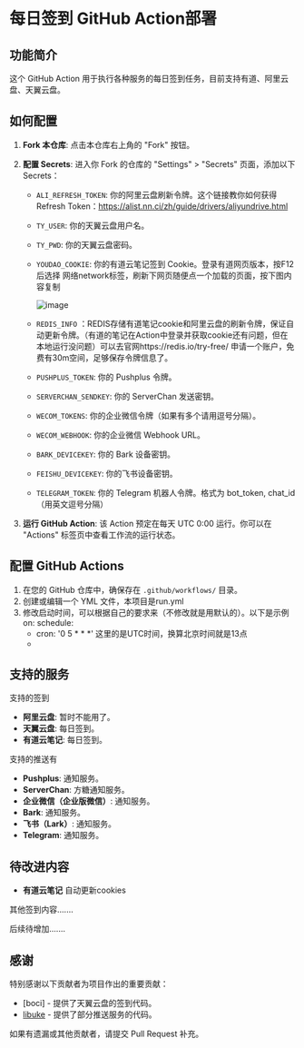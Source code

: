 
# 每日签到 GitHub Action部署

## 功能简介

这个 GitHub Action 用于执行各种服务的每日签到任务，目前支持有道、阿里云盘、天翼云盘。

## 如何配置

1. **Fork 本仓库**: 点击本仓库右上角的 "Fork" 按钮。

2. **配置 Secrets**: 进入你 Fork 的仓库的 "Settings" > "Secrets" 页面，添加以下 Secrets：

   - `ALI_REFRESH_TOKEN`: 你的阿里云盘刷新令牌。这个链接教你如何获得 Refresh Token：https://alist.nn.ci/zh/guide/drivers/aliyundrive.html
   - `TY_USER`: 你的天翼云盘用户名。
   - `TY_PWD`: 你的天翼云盘密码。
   - `YOUDAO_COOKIE`: 你的有道云笔记签到 Cookie。登录有道网页版本，按F12后选择 网络network标签，刷新下网页随便点一个加载的页面，按下图内容复制
     
      ![image](https://github.com/jinde98/dailycheckin/assets/127750182/2fc6fc11-b1bd-4d6c-b4ff-f0f42d5d5ffe)
   - `REDIS_INFO` ：REDIS存储有道笔记cookie和阿里云盘的刷新令牌，保证自动更新令牌。（有道的笔记在Action中登录并获取cookie还有问题，但在本地运行没问题）可以去官网https://redis.io/try-free/ 申请一个账户，免费有30m空间，足够保存令牌信息了。

   - `PUSHPLUS_TOKEN`: 你的 Pushplus 令牌。
   - `SERVERCHAN_SENDKEY`: 你的 ServerChan 发送密钥。
   - `WECOM_TOKENS`: 你的企业微信令牌（如果有多个请用逗号分隔）。
   - `WECOM_WEBHOOK`: 你的企业微信 Webhook URL。
   - `BARK_DEVICEKEY`: 你的 Bark 设备密钥。
   - `FEISHU_DEVICEKEY`: 你的飞书设备密钥。
   - `TELEGRAM_TOKEN`: 你的 Telegram 机器人令牌。格式为 bot_token, chat_id （用英文逗号分隔）

3. **运行 GitHub Action**: 该 Action 预定在每天 UTC 0:00 运行。你可以在 "Actions" 标签页中查看工作流的运行状态。


## 配置 GitHub Actions

1. 在您的 GitHub 仓库中，确保存在 `.github/workflows/` 目录。
2. 创建或编辑一个 YML 文件，本项目是run.yml
3. 修改启动时间，可以根据自己的要求来（不修改就是用默认的）。以下是示例
   on:
  schedule:
    - cron: '0 5 * * *' 这里的是UTC时间，换算北京时间就是13点
    - 
## 支持的服务
支持的签到
- **阿里云盘**: 暂时不能用了。
- **天翼云盘**: 每日签到。
- **有道云笔记**: 每日签到。

支持的推送有
- **Pushplus**: 通知服务。
- **ServerChan**: 方糖通知服务。
- **企业微信（企业版微信）**: 通知服务。
- **Bark**: 通知服务。
- **飞书（Lark）**: 通知服务。
- **Telegram**: 通知服务。

## 待改进内容
- **有道云笔记** 自动更新cookies

其他签到内容.......

后续待增加.......

## 感谢

特别感谢以下贡献者为项目作出的重要贡献：

- [boci] - 提供了天翼云盘的签到代码。
- [libuke](https://github.com/libuke) - 提供了部分推送服务的代码。

如果有遗漏或其他贡献者，请提交 Pull Request 补充。
